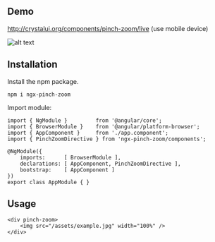 ## Demo
http://crystalui.org/components/pinch-zoom/live (use mobile device)

![alt text](http://crystalui.org/assets/img/qr-pinch-zoom.png)

## Installation

Install the npm package.

    npm i ngx-pinch-zoom
        
Import module:

    import { NgModule }         from '@angular/core';
    import { BrowserModule }    from '@angular/platform-browser';
    import { AppComponent }     from './app.component';
    import { PinchZoomDirective } from 'ngx-pinch-zoom/components';
     
    @NgModule({
        imports:      [ BrowserModule ],
        declarations: [ AppComponent, PinchZoomDirective ],
        bootstrap:    [ AppComponent ]
    })
    export class AppModule { } 

## Usage
    
    <div pinch-zoom>
        <img src="/assets/example.jpg" width="100%" />
    </div>
